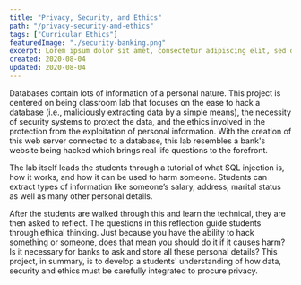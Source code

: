 ```yaml
---
title: "Privacy, Security, and Ethics"
path: "/privacy-security-and-ethics"
tags: ["Curricular Ethics"]
featuredImage: "./security-banking.png"
excerpt: Lorem ipsum dolor sit amet, consectetur adipiscing elit, sed do eiusmod tempor incididunt ut labore et dolore magna aliqua.
created: 2020-08-04
updated: 2020-08-04
---
```


Databases contain lots of information of a personal nature. This project is centered on being classroom lab that focuses on the ease to hack a database (i.e., maliciously extracting data by a simple means), the necessity of security systems to protect the data, and the ethics involved in the protection from the exploitation of personal information. With the creation of this web server connected to a database, this lab resembles a bank's website being hacked which brings real life questions to the forefront.

The lab itself leads the students through a tutorial of what SQL injection is, how it works, and how it can be used to harm someone. Students can extract types of information like someone’s salary, address, marital status as well as many other personal details.

After the students are walked through this and learn the technical, they are then asked to reflect. The questions in this reflection guide students through ethical thinking. Just because you have the ability to hack something or someone, does that mean you should do it if it causes harm? Is it necessary for banks to ask and store all these personal details?
This project, in summary, is to develop a students' understanding of how data, security and ethics must be carefully integrated to procure privacy.
